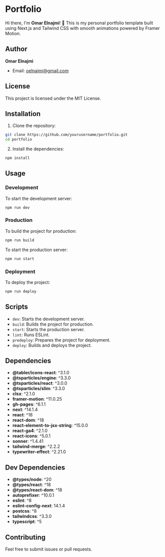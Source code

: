 # Portfolio

Hi there, I'm **Omar Elnajmi**! 👋
This is my personal portfolio template built using Next.js and Tailwind CSS with smooth animations powered by Framer Motion.

## Author

**Omar Elnajmi**

- Email: oelnajmi@gmail.com

## License

This project is licensed under the MIT License.

## Installation

1. Clone the repository:

```bash
git clone https://github.com/yourusername/portfolio.git
cd portfolio
```

2. Install the dependencies:

```bash
npm install
```

## Usage

### Development

To start the development server:

```bash
npm run dev
```

### Production

To build the project for production:

```bash
npm run build
```

To start the production server:

```bash
npm run start
```

### Deployment

To deploy the project:

```bash
npm run deploy
```

## Scripts

- `dev`: Starts the development server.
- `build`: Builds the project for production.
- `start`: Starts the production server.
- `lint`: Runs ESLint.
- `predeploy`: Prepares the project for deployment.
- `deploy`: Builds and deploys the project.

## Dependencies

- **@tabler/icons-react**: ^3.1.0
- **@tsparticles/engine**: ^3.3.0
- **@tsparticles/react**: ^3.0.0
- **@tsparticles/slim**: ^3.3.0
- **clsx**: ^2.1.0
- **framer-motion**: ^11.0.25
- **gh-pages**: ^6.1.1
- **next**: ^14.1.4
- **react**: ^18
- **react-dom**: ^18
- **react-element-to-jsx-string**: ^15.0.0
- **react-ga4**: ^2.1.0
- **react-icons**: ^5.0.1
- **sonner**: ^1.4.41
- **tailwind-merge**: ^2.2.2
- **typewriter-effect**: ^2.21.0

## Dev Dependencies

- **@types/node**: ^20
- **@types/react**: ^18
- **@types/react-dom**: ^18
- **autoprefixer**: ^10.0.1
- **eslint**: ^8
- **eslint-config-next**: 14.1.4
- **postcss**: ^8
- **tailwindcss**: ^3.3.0
- **typescript**: ^5

## Contributing

Feel free to submit issues or pull requests.
